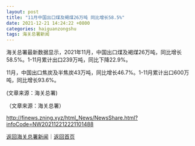 ```yaml
---
layout: post
title: "11月中国出口煤及褐煤26万吨 同比增长58.5%"
date: 2021-12-21 14:24:22 +0800
categories: haiguanzongshu
tags: 海关总署新闻
---
```

<p>海关总署最新数据显示，2021年11月，中国出口煤及褐煤26万吨，同比增长58.5%。1-11月累计出口239万吨，同比下降22.9%。</p>
 <p>11月，中国出口焦炭及半焦炭43万吨，同比增长46.7%。1-11月累计出口600万吨，同比增长93.6%。</p>
 <p>(文章来源：海关总署)</p><p class="em_media">（文章来源：海关总署）</p>

<http://finews.zning.xyz/html_News/NewsShare.html?infoCode=NW202112212221101488>

[返回海关总署新闻](//finews.withounder.com/category/haiguanzongshu.html)｜[返回首页](//finews.withounder.com/)